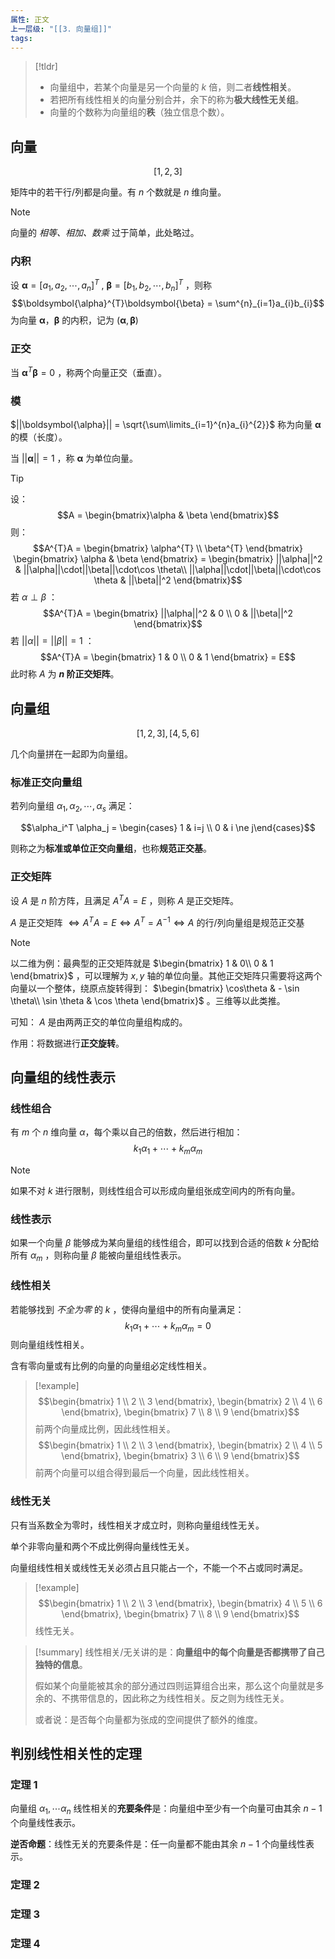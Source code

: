 ```yaml
---
属性: 正文
上一层级: "[[3. 向量组]]"
tags:
---
```


> [!tldr] 
> - 向量组中，若某个向量是另一个向量的 $k$ 倍，则二者**线性相关**。
> - 若把所有线性相关的向量分别合并，余下的称为**极大线性无关组**。
> - 向量的个数称为向量组的**秩**（独立信息个数）。

## 向量

$$[1,2,3]$$

矩阵中的若干行/列都是向量。有 $n$ 个数就是 $n$ 维向量。

> [!note] 
> 向量的 *相等、相加、数乘* 过于简单，此处略过。

### 内积

设 $\boldsymbol{\alpha} =[a_{1},a_{2},\cdots,a_{n}]^{T}$ , $\boldsymbol{\beta} =[b_{1},b_{2},\cdots,b_{n}]^{T}$ ，则称 $$\boldsymbol{\alpha}^{T}\boldsymbol{\beta} = \sum^{n}_{i=1}a_{i}b_{i}$$ 为向量 $\boldsymbol{\alpha}$，$\boldsymbol{\beta}$ 的内积，记为 $(\boldsymbol{\alpha}, \boldsymbol{\beta})$

### 正交

当 $\boldsymbol{\alpha}^{T}\boldsymbol{\beta} = 0$ ，称两个向量正交（垂直）。

### 模

$||\boldsymbol{\alpha}|| = \sqrt{\sum\limits_{i=1}^{n}a_{i}^{2}}$ 称为向量 $\boldsymbol{\alpha}$ 的模（长度）。

当 $||\boldsymbol{\alpha}||=1$ ，称 $\boldsymbol{\alpha}$ 为单位向量。

> [!tip] 
> 设： $$A = \begin{bmatrix}\alpha & \beta \end{bmatrix}$$
> 则： $$A^{T}A = \begin{bmatrix} \alpha^{T} \\ \beta^{T} \end{bmatrix} \begin{bmatrix} \alpha & \beta \end{bmatrix} = \begin{bmatrix} ||\alpha||^2 & ||\alpha||\cdot||\beta||\cdot\cos \theta\\ ||\alpha||\cdot||\beta||\cdot\cos \theta & ||\beta||^2 \end{bmatrix}$$
> 若 $\alpha \perp \beta$ ：
> $$A^{T}A = \begin{bmatrix} ||\alpha||^2 & 0 \\ 0 & ||\beta||^2 \end{bmatrix}$$
> 若 $||\alpha|| = ||\beta|| = 1$ ：
> $$A^{T}A = \begin{bmatrix} 1 & 0 \\ 0 & 1 \end{bmatrix} = E$$
> 此时称 $A$ 为 **$n$ 阶正交矩阵**。

## 向量组

$$[1,2,3], [4,5,6]$$

几个向量拼在一起即为向量组。

### 标准正交向量组

若列向量组 $\alpha_{1},\alpha_{2},\cdots,\alpha_{s}$ 满足：

$$\alpha_i^T \alpha_j = \begin{cases} 1 & i=j \\ 0 & i \ne j\end{cases}$$

则称之为**标准或单位正交向量组**，也称**规范正交基**。

### 正交矩阵

设 $A$ 是 $n$ 阶方阵，且满足 $A^{T}A = E$ ，则称 $A$ 是正交矩阵。

$A$ 是正交矩阵 $\Leftrightarrow A^{T}A=E \Leftrightarrow A^{T}=A^{-1} \Leftrightarrow A$ 的行/列向量组是规范正交基

> [!note] 
> 以二维为例：最典型的正交矩阵就是 $\begin{bmatrix} 1 & 0\\ 0 & 1 \end{bmatrix}$ ，可以理解为 $x,y$ 轴的单位向量。其他正交矩阵只需要将这两个向量以一个整体，绕原点旋转得到： $\begin{bmatrix} \cos\theta & - \sin \theta\\ \sin \theta & \cos \theta \end{bmatrix}$ 。三维等以此类推。
> 
> 可知： $A$ 是由两两正交的单位向量组构成的。
> 
> 作用：将数据进行**正交旋转**。

## 向量组的线性表示

### 线性组合

有 $m$ 个 $n$ 维向量 $\alpha$，每个乘以自己的倍数，然后进行相加：
$$k_{1}\alpha_{1} + \cdots + k_{m}\alpha_{m}$$

> [!note] 
> 如果不对 $k$ 进行限制，则线性组合可以形成向量组张成空间内的所有向量。

### 线性表示

如果一个向量 $\beta$ 能够成为某向量组的线性组合，即可以找到合适的倍数 $k$ 分配给所有 $\alpha_{m}$ ，则称向量 $\beta$ 能被向量组线性表示。

### 线性相关

若能够找到 *不全为零* 的 $k$ ，使得向量组中的所有向量满足： $$k_{1}\alpha_{1} + \cdots + k_{m}\alpha_{m} = 0$$ 则向量组线性相关。

含有零向量或有比例的向量的向量组必定线性相关。

> [!example] 
> $$\begin{bmatrix} 1 \\ 2 \\ 3 \end{bmatrix}, \begin{bmatrix} 2 \\ 4 \\ 6 \end{bmatrix}, \begin{bmatrix} 7 \\ 8 \\ 9 \end{bmatrix}$$ 前两个向量成比例，因此线性相关。
> $$\begin{bmatrix} 1 \\ 2 \\ 3 \end{bmatrix}, \begin{bmatrix} 2 \\ 4 \\ 5 \end{bmatrix}, \begin{bmatrix} 3 \\ 6 \\ 9 \end{bmatrix}$$ 前两个向量可以组合得到最后一个向量，因此线性相关。

### 线性无关

只有当系数全为零时，线性相关才成立时，则称向量组线性无关。

单个非零向量和两个不成比例得向量线性无关。

向量组线性相关或线性无关必须占且只能占一个，不能一个不占或同时满足。

> [!example] 
> $$\begin{bmatrix} 1 \\ 2 \\ 3 \end{bmatrix}, \begin{bmatrix} 4 \\ 5 \\ 6 \end{bmatrix}, \begin{bmatrix} 7 \\ 8 \\ 9 \end{bmatrix}$$ 线性无关。

> [!summary] 
> 线性相关/无关讲的是：**向量组中的每个向量是否都携带了自己独特的信息**。
> 
> 假如某个向量能被其余的部分通过四则运算组合出来，那么这个向量就是多余的、不携带信息的，因此称之为线性相关。反之则为线性无关。
> 
> 或者说：是否每个向量都为张成的空间提供了额外的维度。

## 判别线性相关性的定理

### 定理 1

向量组 $\alpha_{1}, \cdots \alpha_{n}$ 线性相关的**充要条件**是：向量组中至少有一个向量可由其余 $n-1$ 个向量线性表示。

**逆否命题**：线性无关的充要条件是：任一向量都不能由其余 $n-1$ 个向量线性表示。

### 定理 2



### 定理 3



### 定理 4